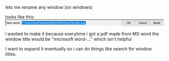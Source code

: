lets me rename any window (on windows)

looks like this:
![popup](https://github.com/BradFeng02/Better-Windows/raw/master/BetterWindows(Simple)/screenshots/rename%20popup.png)

i wanted to make it because everytime i got a pdf made from MS word the window title would be "microsoft word-..." which isn't helpful

I want to expand it eventually so i can do things like search for window titles.

